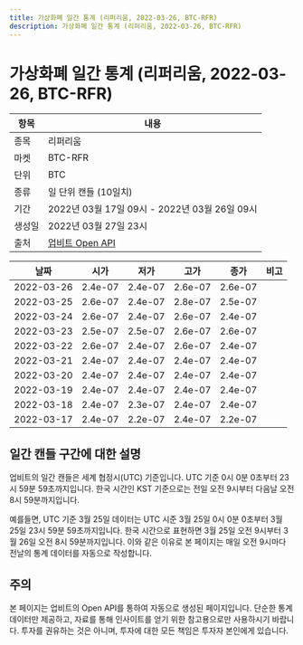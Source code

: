 ```yaml
---
title: 가상화폐 일간 통계 (리퍼리움, 2022-03-26, BTC-RFR)
description: 가상화폐 일간 통계 (리퍼리움, 2022-03-26, BTC-RFR)
---
```



가상화폐 일간 통계 (리퍼리움, 2022-03-26, BTC-RFR)
===

|항목|내용|
|--|--|
|종목|리퍼리움|
|마켓|BTC-RFR|
|단위|BTC|
|종류|일 단위 캔들 (10일치)|
|기간|2022년 03월 17일 09시 - 2022년 03월 26일 09시|
|생성일|2022년 03월 27일 23시|
|출처|[업비트 Open API](https://docs.upbit.com)|


|날짜|시가|저가|고가|종가|비고|
|--|--|--|--|--|--|
|2022-03-26|2.4e-07|2.4e-07|2.6e-07|2.6e-07|    |
|2022-03-25|2.6e-07|2.4e-07|2.8e-07|2.5e-07|    |
|2022-03-24|2.6e-07|2.4e-07|2.6e-07|2.4e-07|    |
|2022-03-23|2.5e-07|2.5e-07|2.6e-07|2.6e-07|    |
|2022-03-22|2.6e-07|2.4e-07|2.6e-07|2.4e-07|    |
|2022-03-21|2.4e-07|2.4e-07|2.4e-07|2.4e-07|    |
|2022-03-20|2.4e-07|2.4e-07|2.4e-07|2.4e-07|    |
|2022-03-19|2.4e-07|2.4e-07|2.4e-07|2.4e-07|    |
|2022-03-18|2.4e-07|2.3e-07|2.4e-07|2.4e-07|    |
|2022-03-17|2.4e-07|2.2e-07|2.4e-07|2.2e-07|    |


일간 캔들 구간에 대한 설명
---


업비트의 일간 캔들은 세계 협정시(UTC) 기준입니다. 
UTC 기준 0시 0분 0초부터 23시 59분 59초까지입니다. 
한국 시간인 KST 기준으로는 전일 오전 9시부터 다음날 오전 8시 59분까지입니다. 


예를들면, UTC 기준 3월 25일 데이터는 UTC 시준 3월 25일 0시 0분 0초부터 3월 25일 23시 59분 59초까지입니다. 
한국 시간으로 표현하면 3월 25일 오전 9시부터 3월 26일 오전 8시 59분까지입니다. 
이와 같은 이유로 본 페이지는 매일 오전 9시마다 전날의 통계 데이터를 자동으로 작성합니다. 


주의
---


본 페이지는 업비트의 Open API를 통하여 자동으로 생성된 페이지입니다. 
단순한 통계 데이터만 제공하고, 자료를 통해 인사이트를 얻기 위한 참고용으로만 사용하시기 바랍니다. 
투자를 권유하는 것은 아니며, 투자에 대한 모든 책임은 투자자 본인에게 있습니다. 
